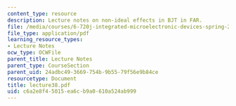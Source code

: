 ```yaml
---
content_type: resource
description: Lecture notes on non-ideal effects in BJT in FAR.
file: /media/courses/6-720j-integrated-microelectronic-devices-spring-2007/c6a2e8f45015ea6cb9a0610a524ab999_lecture38.pdf
file_type: application/pdf
learning_resource_types:
- Lecture Notes
ocw_type: OCWFile
parent_title: Lecture Notes
parent_type: CourseSection
parent_uid: 24adbc49-3669-754b-9b55-79f56e9b84ce
resourcetype: Document
title: lecture38.pdf
uid: c6a2e8f4-5015-ea6c-b9a0-610a524ab999
---
```

